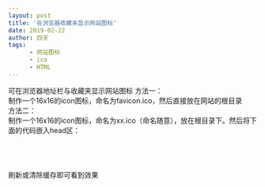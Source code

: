 ```yaml
---
layout: post
title: '在浏览器收藏夹显示网站图标'
date: 2019-02-22
author: 四天
tags:
      - 网站图标
      - ico
      - HTML
---
```


可在浏览器地址栏与收藏夹显示网站图标
方法一：  
制作一个16x16的icon图标，命名为favicon.ico，然后直接放在网站的根目录  
方法二：  
制作一个16x16的icon图标，命名为xx.ico（命名随意），放在根目录下。然后将下面的代码嵌入head区：
<pre><code class="language-css">
<link rel="icon" href="/xx.ico" type="image/x-icon" />
<link rel="shortcut icon" href="/xx.ico" type="image/x-icon" />
</code></pre>

刷新或清除缓存即可看到效果